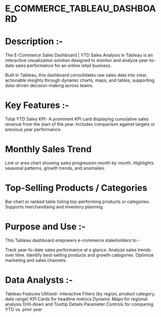 # E_COMMERCE_TABLEAU_DASHBOARD

# Description :-
The E-Commerce Sales Dashboard | YTD Sales Analysis in Tableau is an interactive visualization solution designed to monitor and analyze year-to-date sales performance for an online retail business.

Built in Tableau, this dashboard consolidates raw sales data into clear, actionable insights through dynamic charts, maps, and tables, supporting data-driven decision-making across teams.

# Key Features :-
Total YTD Sales KPI-
A prominent KPI card displaying cumulative sales revenue from the start of the year.
Includes comparison against targets or previous year performance.

# Monthly Sales Trend
Line or area chart showing sales progression month by month.
Highlights seasonal patterns, growth trends, and anomalies.

# Top-Selling Products / Categories
Bar chart or ranked table listing top-performing products or categories.
Supports merchandising and inventory planning.

# Purpose and Use :-
This Tableau dashboard empowers e-commerce stakeholders to:-

Track year-to-date sales performance at a glance.
Analyze sales trends over time.
Identify best-selling products and growth categories.
Optimize marketing and sales channels.


# Data Analysts :-

Tableau Features Utilized-
Interactive Filters (by region, product category, date range)
KPI Cards for headline metrics
Dynamic Maps for regional analysis
Drill-down and Tooltip Details
Parameter Controls for comparing YTD vs. prior year

